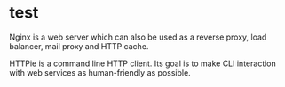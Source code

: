 # test

Nginx is a web server which can also be used as a reverse proxy, load balancer, mail proxy and HTTP cache.

HTTPie is a command line HTTP client. Its goal is to make CLI interaction with web services as human-friendly as possible.

